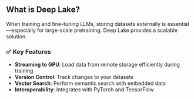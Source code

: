 ## What is Deep Lake?

When training and fine-tuning LLMs, storing datasets externally is essential—especially for large-scale pretraining. Deep Lake provides a scalable solution.

### ✅ Key Features

- **Streaming to GPU**: Load data from remote storage efficiently during training  
- **Version Control**: Track changes to your datasets  
- **Vector Search**: Perform semantic search with embedded data  
- **Interoperability**: Integrates with PyTorch and TensorFlow  
